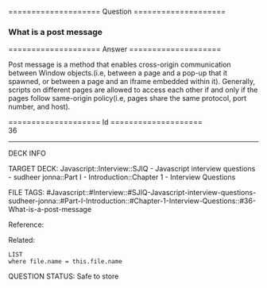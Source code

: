 ==================== Question ====================  

### What is a post message  

==================== Answer ====================  

Post message is a method that enables cross-origin communication between Window
objects.(i.e, between a page and a pop-up that it spawned, or between a page and
an iframe embedded within it). Generally, scripts on different pages are allowed
to access each other if and only if the pages follow same-origin policy(i.e,
pages share the same protocol, port number, and host).

==================== Id ====================  
36
<!--ID: 1707879889786-->

---

DECK INFO

TARGET DECK: Javascript::Interview::SJIQ - Javascript interview questions - sudheer jonna::Part I - Introduction::Chapter 1 - Interview Questions

FILE TAGS: #Javascript::#Interview::#SJIQ-Javascript-interview-questions-sudheer-jonna::#Part-I-Introduction::#Chapter-1-Interview-Questions::#36-What-is-a-post-message

Reference:

Related:

```dataview
LIST
where file.name = this.file.name
```
QUESTION STATUS: Safe to store
